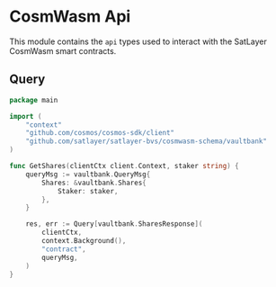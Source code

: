 # CosmWasm Api

This module contains the `api` types used to interact with the SatLayer CosmWasm smart contracts.

## Query

```go
package main

import (
	"context"
	"github.com/cosmos/cosmos-sdk/client"
	"github.com/satlayer/satlayer-bvs/cosmwasm-schema/vaultbank"
)

func GetShares(clientCtx client.Context, staker string) {
	queryMsg := vaultbank.QueryMsg{
		Shares: &vaultbank.Shares{
			Staker: staker,
		},
	}

	res, err := Query[vaultbank.SharesResponse](
		clientCtx,
		context.Background(),
		"contract",
		queryMsg,
	)
}
```